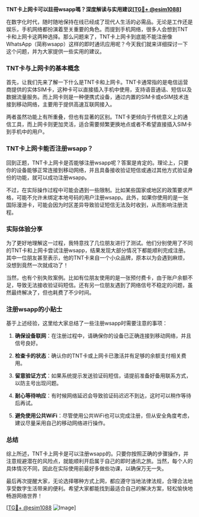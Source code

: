 **TNT卡上网卡可以註冊wsapp嗎？深度解读与实用建议[[TG💪+ @esim1088](https://t.me/s/esim1088)]**

在数字化时代，随时随地保持在线已经成了现代人生活的必需品。无论是工作还是娱乐，手机网络都扮演着至关重要的角色。而提到手机网络，很多人会想到TNT卡和上网卡这两种选择。那么问题来了，TNT卡上网卡到底能不能注册像WhatsApp（简称wsapp）这样的即时通讯应用呢？今天我们就来详细探讨一下这个问题，并为大家提供一些实用的建议。

### TNT卡与上网卡的基本概念

首先，让我们先来了解一下什么是TNT卡和上网卡。TNT卡通常指的是电信运营商提供的实体SIM卡，这种卡可以直接插入手机中使用，支持语音通话、短信以及数据流量服务。而上网卡则是一种便携式设备，通过内置的SIM卡或eSIM技术连接到移动网络，主要用于提供高速互联网接入。

两者虽然功能上有所重叠，但也有显著的区别。TNT卡更倾向于传统意义上的通信工具，而上网卡则更加灵活，适合需要频繁更换地点或者不希望直接插入SIM卡到手机中的用户。

### TNT卡上网卡能否注册wsapp？

回到正题，TNT卡上网卡是否能够注册wsapp呢？答案是肯定的。理论上，只要你的设备能够正常连接到移动网络，并且具备接收验证短信或通过其他方式验证身份的功能，就可以成功注册wsapp。

不过，在实际操作过程中可能会遇到一些限制。比如某些国家或地区的政策要求严格，可能不允许未绑定本地号码的用户注册wsapp。此外，如果你使用的是一张国际漫游卡，可能会因为时区差异导致验证短信无法及时收到，从而影响注册流程。

### 实际体验分享

为了更好地理解这一过程，我特意找了几位朋友进行了测试。他们分别使用了不同的TNT卡和上网卡尝试注册wsapp，结果发现大部分情况下都能顺利完成注册。其中一位朋友甚至表示，他的TNT卡来自一个小众品牌，原本以为会遇到麻烦，没想到竟然一次就成功了！

当然，也有个别失败案例。比如有位朋友使用的是一张预付费卡，由于账户余额不足，导致无法接收验证码短信。还有另一位朋友遇到了网络信号不稳定的问题，虽然最终解决了，但也耗费了不少时间。

### 注册wsapp的小贴士

基于上述经验，这里给大家总结了一些注册wsapp时需要注意的事项：

1. **确保设备联网**：在注册过程中，请确保你的设备已正确连接到移动网络，并且信号良好。
   
2. **检查卡的状态**：确认你的TNT卡或上网卡已激活并有足够的余额支付相关费用。

3. **留意验证方式**：如果系统提示发送验证码短信，请提前准备好备用联系方式，以防主号出现问题。

4. **耐心等待响应**：有时候网络延迟会导致验证码迟迟不到达，这时可以稍作等待后再试。

5. **避免使用公共WiFi**：尽管使用公共WiFi也可以完成注册，但从安全角度考虑，建议尽量采用自己的移动网络进行操作。

### 总结

综上所述，TNT卡上网卡是可以注册wsapp的。只要你按照正确的步骤操作，并注意规避潜在的风险点，就能顺利开启属于自己的即时通讯之旅。当然，每个人的具体情况不同，因此在实际使用前最好多做些功课，以确保万无一失。

最后再次提醒大家，无论选择哪种方式上网，都应遵守当地法律法规，合理合法地享受数字生活带来的便利。希望大家都能找到最适合自己的解决方案，轻松愉快地畅游网络世界！

[[TG💪+ @esim1088](https://t.me/s/esim1088) ![Image](https://i.postimg.cc/4NQfJmqS/Snipaste-2025-05-13-00-14-12.png)]